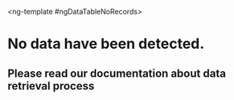 <ng-template #ngDataTableNoRecords>
   <h1>No data have been detected.</h1>
   <h2>Please read our documentation about data retrieval process</h2>
</ng-template>
